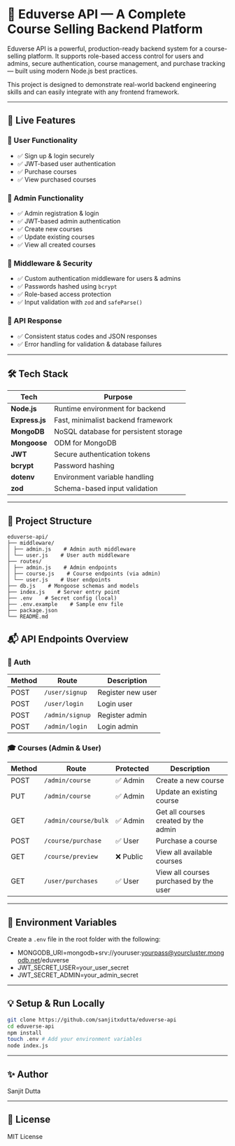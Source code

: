 # 🚀 Eduverse API — A Complete Course Selling Backend Platform

Eduverse API is a powerful, production-ready backend system for a course-selling platform. It supports role-based access control for users and admins, secure authentication, course management, and purchase tracking — built using modern Node.js best practices.

This project is designed to demonstrate real-world backend engineering skills and can easily integrate with any frontend framework.

---

## 📌 Live Features

### 👤 User Functionality
- ✅ Sign up & login securely
- ✅ JWT-based user authentication
- ✅ Purchase courses
- ✅ View purchased courses

### 🔐 Admin Functionality
- ✅ Admin registration & login
- ✅ JWT-based admin authentication
- ✅ Create new courses
- ✅ Update existing courses
- ✅ View all created courses

### 🧰 Middleware & Security
- ✅ Custom authentication middleware for users & admins
- ✅ Passwords hashed using `bcrypt`
- ✅ Role-based access protection
- ✅ Input validation with `zod` and `safeParse()`

### 🧪 API Response
- ✅ Consistent status codes and JSON responses
- ✅ Error handling for validation & database failures

---

## 🛠️ Tech Stack

| Tech             | Purpose                                      |
|------------------|----------------------------------------------|
| **Node.js**       | Runtime environment for backend              |
| **Express.js**    | Fast, minimalist backend framework           |
| **MongoDB**       | NoSQL database for persistent storage        |
| **Mongoose**      | ODM for MongoDB                              |
| **JWT**           | Secure authentication tokens                 |
| **bcrypt**        | Password hashing                             |
| **dotenv**        | Environment variable handling                |
| **zod**           | Schema-based input validation                |

---

## 📂 Project Structure
```
eduverse-api/
├── middleware/
│ ├── admin.js    # Admin auth middleware
│ └── user.js    # User auth middleware
├── routes/
│ ├── admin.js    # Admin endpoints
│ ├── course.js    # Course endpoints (via admin)
│ └── user.js    # User endpoints
├── db.js    # Mongoose schemas and models
├── index.js    # Server entry point
├── .env    # Secret config (local)
├── .env.example    # Sample env file
├── package.json
└── README.md
```

## 📬 API Endpoints Overview

### 🔑 Auth

| Method | Route              | Description       |
|--------|--------------------|-------------------|
| POST   | `/user/signup`     | Register new user |
| POST   | `/user/login`      | Login user        |
| POST   | `/admin/signup`    | Register admin    |
| POST   | `/admin/login`     | Login admin       |

### 🎓 Courses (Admin & User)

| Method | Route                  | Protected | Description                             |
|--------|------------------------|-----------|-----------------------------------------|
| POST   | `/admin/course`        | ✅ Admin   | Create a new course                     |
| PUT    | `/admin/course`        | ✅ Admin   | Update an existing course               |
| GET    | `/admin/course/bulk`   | ✅ Admin   | Get all courses created by the admin    |
| POST   | `/course/purchase`     | ✅ User    | Purchase a course                       |
| GET    | `/course/preview`      | ❌ Public  | View all available courses              |
| GET    | `/user/purchases`      | ✅ User    | View all courses purchased by the user  |

---

## 🧾 Environment Variables

Create a `.env` file in the root folder with the following:
- MONGODB_URI=mongodb+srv://youruser:yourpass@yourcluster.mongodb.net/eduverse
- JWT_SECRET_USER=your_user_secret
- JWT_SECRET_ADMIN=your_admin_secret

---

## 💡 Setup & Run Locally

```bash
git clone https://github.com/sanjitxdutta/eduverse-api
cd eduverse-api
npm install
touch .env # Add your environment variables
node index.js
```

---

## ✨ Author
Sanjit Dutta

---

## 📝 License
MIT License

